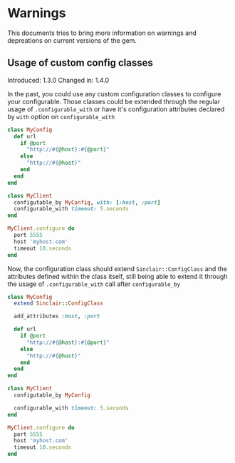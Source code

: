 # Warnings
This documents tries to bring more information on warnings
and depreations on current versions of the gem.

## Usage of custom config classes
Introduced: 1.3.0
Changed in: 1.4.0

In the past, you could use any custom configuration classes
to configure your configurable. Those classes could be
extended through the regular usage of ```.configurable_with```
or have it's configuration attributes declared by
```with``` option on ```configurable_with```

```ruby
class MyConfig
  def url
    if @port
      "http://#{@host}:#{@port}"
    else
      "http://#{@host}"
    end
  end
end

class MyClient
  configutable_by MyConfig, with: [:host, :port]
  configurable_with timeout: 5.seconds
end

MyClient.configure do
  port 5555
  host 'myhost.com'
  timeout 10.seconds
end
```

Now, the configuration class should extend ```Sinclair::ConfigClass```
and the attributes defined within the class itself, still
being able to extend it through the usage of
```.configurable_with``` call after ```configurable_by```

```ruby
class MyConfig
  extend Sinclair::ConfigClass

  add_attributes :host, :port

  def url
    if @port
      "http://#{@host}:#{@port}"
    else
      "http://#{@host}"
    end
  end
end

class MyClient
  configutable_by MyConfig

  configurable_with timeout: 5.seconds
end

MyClient.configure do
  port 5555
  host 'myhost.com'
  timeout 10.seconds
end
```
